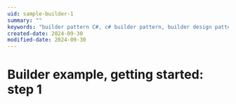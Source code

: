 ```yaml
---
uid: sample-builder-1
summary: ""
keywords: "builder pattern C#, c# builder pattern, builder design pattern C#"
created-date: 2024-09-30
modified-date: 2024-09-30
---
```


# Builder example, getting started: step 1


